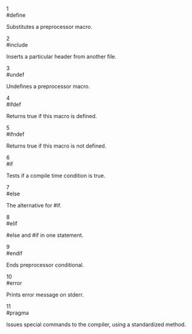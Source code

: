 1	
#define

Substitutes a preprocessor macro.

2	
#include

Inserts a particular header from another file.

3	
#undef

Undefines a preprocessor macro.

4	
#ifdef

Returns true if this macro is defined.

5	
#ifndef

Returns true if this macro is not defined.

6	
#if

Tests if a compile time condition is true.

7	
#else

The alternative for #if.

8	
#elif

#else and #if in one statement.

9	
#endif

Ends preprocessor conditional.

10	
#error

Prints error message on stderr.

11	
#pragma

Issues special commands to the compiler, using a standardized method.